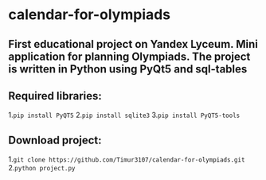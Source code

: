 # calendar-for-olympiads
First educational project on Yandex Lyceum. Mini application for planning Olympiads. 
The project is written in **Python** using **PyQt5** and **sql-tables**
---
## Required libraries:
1.`pip install PyQT5`
2.`pip install sqlite3`
3.`pip install PyQT5-tools`
## Download project:
1.`git clone https://github.com/Timur3107/calendar-for-olympiads.git`
2.`python project.py`